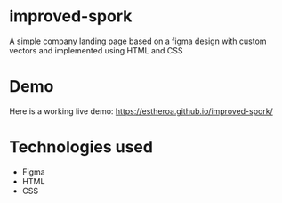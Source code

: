 # improved-spork
A simple company landing page based on a figma design with custom vectors and implemented using HTML and CSS

# Demo
Here is a working live demo: https://estheroa.github.io/improved-spork/

# Technologies used
* Figma
* HTML
* CSS
